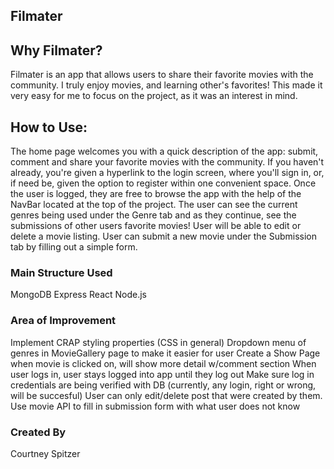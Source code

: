 ## Filmater

## Why Filmater?
Filmater is an app that allows users to share their favorite movies with the community. I truly enjoy movies, and learning other's favorites! This made it very easy for me to focus on the project, as it was an interest in mind. 

## How to Use:
The home page welcomes you with a quick description of the app: submit, comment and share your favorite movies with the community. If you haven't already, you're given a hyperlink to the login screen, where you'll sign in, or, if need be, given the option to register within one convenient space. Once the user is logged, they are free to browse the app with the help of the NavBar located at the top of the project. The user can see the current genres being used under the Genre tab and as they continue, see the submissions of other users favorite movies! User will be able to edit or delete a movie listing. User can submit a new movie under the Submission tab by filling out a simple form.

### Main Structure Used
MongoDB
Express
React
Node.js

### Area of Improvement
Implement CRAP styling properties (CSS in general)
Dropdown menu of genres in MovieGallery page to make it easier for user
Create a Show Page when movie is clicked on, will show more detail w/comment section
When user logs in, user stays logged into app until they log out
Make sure log in credentials are being verified with DB (currently, any login, right or wrong, will be succesful)
User can only edit/delete post that were created by them.
Use movie API to fill in submission form with what user does not know

### Created By
Courtney Spitzer


